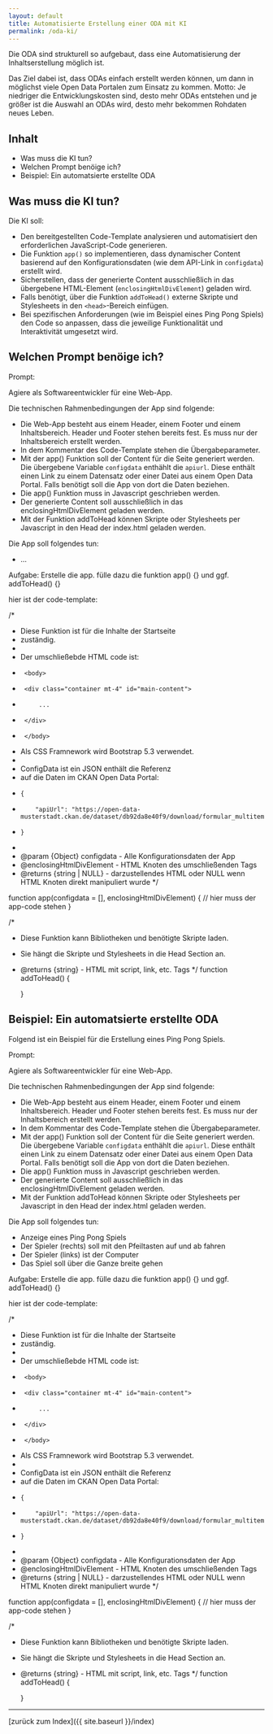 ```yaml
---
layout: default
title: Automatisierte Erstellung einer ODA mit KI
permalink: /oda-ki/
---
```


Die ODA sind strukturell so aufgebaut, dass eine
Automatisierung der Inhaltserstellung möglich ist.

Das Ziel dabei ist, dass ODAs einfach erstellt werden können,
um dann in möglichst viele Open Data Portalen zum Einsatz
zu kommen. Motto: Je niedriger die Entwicklungskosten sind,
desto mehr ODAs entstehen und je größer ist die Auswahl
an ODAs wird, desto mehr bekommen Rohdaten neues Leben.

## Inhalt

- Was muss die KI tun?
- Welchen Prompt benöige ich?
- Beispiel: Ein automatsierte erstellte ODA

## Was muss die KI tun?

Die KI soll:

- Den bereitgestellten Code-Template analysieren und automatisiert den erforderlichen JavaScript-Code generieren.
- Die Funktion `app()` so implementieren, dass dynamischer Content basierend auf den Konfigurationsdaten (wie dem API-Link in `configdata`) erstellt wird.
- Sicherstellen, dass der generierte Content ausschließlich in das übergebene HTML-Element (`enclosingHtmlDivElement`) geladen wird.
- Falls benötigt, über die Funktion `addToHead()` externe Skripte und Stylesheets in den `<head>`-Bereich einfügen.
- Bei spezifischen Anforderungen (wie im Beispiel eines Ping Pong Spiels) den Code so anpassen, dass die jeweilige Funktionalität und Interaktivität umgesetzt wird.

## Welchen Prompt benöige ich?

Prompt:

Agiere als Softwareentwickler für eine Web-App.

Die technischen Rahmenbedingungen der App sind folgende:

- Die Web-App besteht aus einem Header, einem Footer und einem Inhaltsbereich.
  Header und Footer stehen bereits fest. Es muss nur der Inhaltsbereich erstellt werden.
- In dem Kommentar des Code-Template stehen die Übergabeparameter.
- Mit der app() Funktion soll der Content für die Seite generiert werden. Die übergebene
  Variable `configdata` enthählt die `apiurl`. Diese enthält einen Link
  zu einem Datensatz oder einer Datei aus einem Open Data Portal. Falls benötigt
  soll die App von dort die Daten beziehen.
- Die app() Funktion muss in Javascript geschrieben werden.
- Der generierte Content soll ausschließlich in das enclosingHtmlDivElement geladen werden.
- Mit der Funktion addToHead können Skripte oder Stylesheets per Javascript in den Head
  der index.html geladen werden.

Die App soll folgendes tun:

- ...

Aufgabe:
Erstelle die app. fülle dazu die funktion app() {} und ggf. addToHead() {}

hier ist der code-template:

/\*

- Diese Funktion ist für die Inhalte der Startseite
- zuständig.
-
- Der umschließebde HTML code ist:
-      <body>
-      <div class="container mt-4" id="main-content">
-          ...
-      </div>
-      </body>
- Als CSS Framnework wird Bootstrap 5.3 verwendet.
-
- ConfigData ist ein JSON enthält die Referenz
- auf die Daten im CKAN Open Data Portal:
-     {
-         "apiUrl": "https://open-data-musterstadt.ckan.de/dataset/db92da8e40f9/download/formular_multitemplate.json"
-     }
-
- @param {Object} configdata - Alle Konfigurationsdaten der App
- @enclosingHtmlDivElement - HTML Knoten des umschließenden Tags
- @returns {string | NULL} - darzustellendes HTML oder NULL wenn HTML Knoten direkt manipuliert wurde
  \*/

function app(configdata = [], enclosingHtmlDivElement) {
// hier muss der app-code stehen
}

/\*

- Diese Funktion kann Bibliotheken und benötigte Skripte laden.
- Sie hängt die Skripte und Stylesheets in die Head Section an.

- @returns {string} - HTML mit script, link, etc. Tags
  \*/
  function addToHead() {

  }

## Beispiel: Ein automatsierte erstellte ODA

Folgend ist ein Beispiel für die Erstellung eines Ping Pong Spiels.

Prompt:

Agiere als Softwareentwickler für eine Web-App.

Die technischen Rahmenbedingungen der App sind folgende:

- Die Web-App besteht aus einem Header, einem Footer und einem Inhaltsbereich.
  Header und Footer stehen bereits fest. Es muss nur der Inhaltsbereich erstellt werden.
- In dem Kommentar des Code-Template stehen die Übergabeparameter.
- Mit der app() Funktion soll der Content für die Seite generiert werden. Die übergebene
  Variable `configdata` enthählt die `apiurl`. Diese enthält einen Link
  zu einem Datensatz oder einer Datei aus einem Open Data Portal. Falls benötigt
  soll die App von dort die Daten beziehen.
- Die app() Funktion muss in Javascript geschrieben werden.
- Der generierte Content soll ausschließlich in das enclosingHtmlDivElement geladen werden.
- Mit der Funktion addToHead können Skripte oder Stylesheets per Javascript in den Head
  der index.html geladen werden.

Die App soll folgendes tun:

- Anzeige eines Ping Pong Spiels
- Der Spieler (rechts) soll mit den Pfeiltasten auf und ab fahren
- Der Spieler (links) ist der Computer
- Das Spiel soll über die Ganze breite gehen

Aufgabe:
Erstelle die app. fülle dazu die funktion app() {} und ggf. addToHead() {}

hier ist der code-template:

/\*

- Diese Funktion ist für die Inhalte der Startseite
- zuständig.
-
- Der umschließebde HTML code ist:
-      <body>
-      <div class="container mt-4" id="main-content">
-          ...
-      </div>
-      </body>
- Als CSS Framnework wird Bootstrap 5.3 verwendet.
-
- ConfigData ist ein JSON enthält die Referenz
- auf die Daten im CKAN Open Data Portal:
-     {
-         "apiUrl": "https://open-data-musterstadt.ckan.de/dataset/db92da8e40f9/download/formular_multitemplate.json"
-     }
-
- @param {Object} configdata - Alle Konfigurationsdaten der App
- @enclosingHtmlDivElement - HTML Knoten des umschließenden Tags
- @returns {string | NULL} - darzustellendes HTML oder NULL wenn HTML Knoten direkt manipuliert wurde
  \*/

function app(configdata = [], enclosingHtmlDivElement) {
// hier muss der app-code stehen
}

/\*

- Diese Funktion kann Bibliotheken und benötigte Skripte laden.
- Sie hängt die Skripte und Stylesheets in die Head Section an.

- @returns {string} - HTML mit script, link, etc. Tags
  \*/
  function addToHead() {

  }

---

[zurück zum Index]({{ site.baseurl }}/index)
